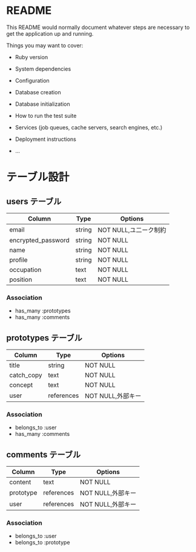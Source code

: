 # README

This README would normally document whatever steps are necessary to get the
application up and running.

Things you may want to cover:

* Ruby version

* System dependencies

* Configuration

* Database creation

* Database initialization

* How to run the test suite

* Services (job queues, cache servers, search engines, etc.)

* Deployment instructions

* ...


# テーブル設計

## users テーブル

| Column             | Type   | Options     |
| ------------------ | ------ | ----------- |
| email              | string | NOT NULL,ユ二ーク制約 |
| encrypted_password | string | NOT NULL|
| name               | string | NOT NULL|
| profile            | string | NOT NULL|
| occupation         | text   | NOT NULL|
| position           | text   | NOT NULL|

### Association



- has_many :prototypes
- has_many :comments


## prototypes テーブル

| Column             | Type   | Options     |
| ------------------ | ------ | ----------- |
| title              | string | NOT NULL|
| catch_copy         | text   | NOT NULL|
| concept            | text   | NOT NULL|
| user               | references | NOT NULL,外部キー|


### Association

- belongs_to :user
- has_many :comments


## comments テーブル

| Column             | Type   | Options     |
| ------------------ | ------ | ----------- |
| content            | text   | NOT NULL|
| prototype          | references   | NOT NULL,外部キー|
| user               | references | NOT NULL,外部キー|

### Association

- belongs_to :user
- belongs_to :prototype